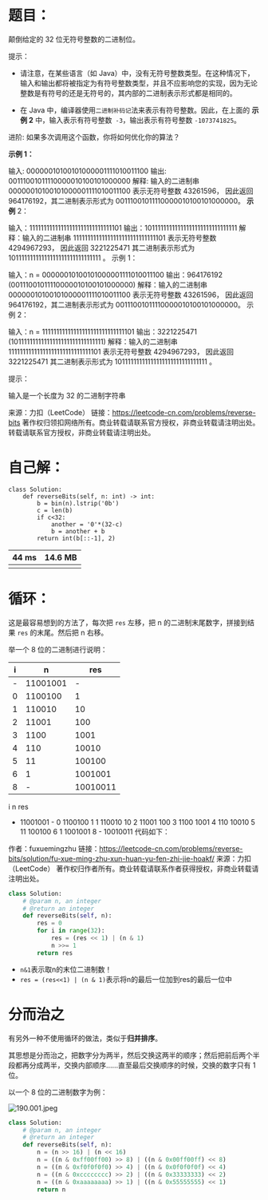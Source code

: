 # 题目：

颠倒给定的 32 位无符号整数的二进制位。

 

提示：

- 请注意，在某些语言（如 Java）中，没有无符号整数类型。在这种情况下，输入和输出都将被指定为有符号整数类型，并且不应影响您的实现，因为无论整数是有符号的还是无符号的，其内部的二进制表示形式都是相同的。

- 在 Java 中，编译器使用`二进制补码记`法来表示有符号整数。因此，在上面的 **示例 2** 中，输入表示有符号整数` -3`，输出表示有符号整数 `-1073741825`。

进阶:
如果多次调用这个函数，你将如何优化你的算法？

**示例 1：**

输入: 00000010100101000001111010011100
输出: 00111001011110000010100101000000
解释: 输入的二进制串 00000010100101000001111010011100 表示无符号整数 43261596，
     因此返回 964176192，其二进制表示形式为 00111001011110000010100101000000。
**示例** 2：

输入：11111111111111111111111111111101
输出：10111111111111111111111111111111
解释：输入的二进制串 11111111111111111111111111111101 表示无符号整数 4294967293，
     因此返回 3221225471 其二进制表示形式为 10111111111111111111111111111111 。
示例 1：

输入：n = 00000010100101000001111010011100
输出：964176192 (00111001011110000010100101000000)
解释：输入的二进制串 00000010100101000001111010011100 表示无符号整数 43261596，
     因此返回 964176192，其二进制表示形式为 00111001011110000010100101000000。
示例 2：

输入：n = 11111111111111111111111111111101
输出：3221225471 (10111111111111111111111111111111)
解释：输入的二进制串 11111111111111111111111111111101 表示无符号整数 4294967293，
     因此返回 3221225471 其二进制表示形式为 10111111111111111111111111111111 。


提示：

输入是一个长度为 32 的二进制字符串

来源：力扣（LeetCode）
链接：https://leetcode-cn.com/problems/reverse-bits
著作权归领扣网络所有。商业转载请联系官方授权，非商业转载请注明出处。转载请联系官方授权，非商业转载请注明出处。





# 自己解：



```
class Solution:
    def reverseBits(self, n: int) -> int:
        b = bin(n).lstrip('0b')
        c = len(b)
        if c<32:
            another = '0'*(32-c)
            b = another + b
        return int(b[::-1], 2)
```

| 44 ms | 14.6 MB |
| ----- | ------- |
|       |         |

# 循环：

这是最容易想到的方法了，每次把 `res` 左移，把 n 的二进制末尾数字，拼接到结果 `res` 的末尾。然后把 n 右移。

举一个 8 位的二进制进行说明：

| i    | n        | res      |
| ---- | -------- | -------- |
| -    | 11001001 | -        |
| 0    | 1100100  | 1        |
| 1    | 110010   | 10       |
| 2    | 11001    | 100      |
| 3    | 1100     | 1001     |
| 4    | 110      | 10010    |
| 5    | 11       | 100100   |
| 6    | 1        | 1001001  |
| 8    | -        | 10010011 |

i	n	res
-	11001001	-
0	1100100	1
1	110010	10
2	11001	100
3	1100	1001
4	110	10010
5	11	100100
6	1	1001001
8	-	10010011
代码如下：

作者：fuxuemingzhu
链接：https://leetcode-cn.com/problems/reverse-bits/solution/fu-xue-ming-zhu-xun-huan-yu-fen-zhi-jie-hoakf/
来源：力扣（LeetCode）
著作权归作者所有。商业转载请联系作者获得授权，非商业转载请注明出处。



```python
class Solution:
    # @param n, an integer
    # @return an integer
    def reverseBits(self, n):
        res = 0
        for i in range(32):
            res = (res << 1) | (n & 1)
            n >>= 1
        return res
```



- `n&1`表示取n的末位二进制数！
- `res = (res<<1) | (n & 1)`表示将n的最后一位加到res的最后一位中



# 分而治之

有另外一种不使用循环的做法，类似于**归并排序**。

其思想是分而治之，把数字分为两半，然后交换这两半的顺序；然后把前后两个半段都再分成两半，交换内部顺序……直至最后交换顺序的时候，交换的数字只有 1 位。

以一个 8 位的二进制数字为例：

![190.001.jpeg](https://pic.leetcode-cn.com/1616982968-vXsJSf-190.001.jpeg)

```python
class Solution:
    # @param n, an integer
    # @return an integer
    def reverseBits(self, n):
        n = (n >> 16) | (n << 16)
        n = ((n & 0xff00ff00) >> 8) | ((n & 0x00ff00ff) << 8)
        n = ((n & 0xf0f0f0f0) >> 4) | ((n & 0x0f0f0f0f) << 4)
        n = ((n & 0xcccccccc) >> 2) | ((n & 0x33333333) << 2)
        n = ((n & 0xaaaaaaaa) >> 1) | ((n & 0x55555555) << 1)
        return n
```

